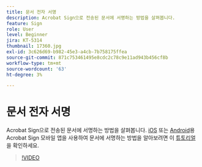 ```yaml
---
title: 문서 전자 서명
description: Acrobat Sign으로 전송된 문서에 서명하는 방법을 살펴봅니다.
feature: Sign
role: User
level: Beginner
jira: KT-5314
thumbnail: 17360.jpg
exl-id: 3c626d69-b982-45e3-a4cb-7b758175ffea
source-git-commit: 871c753461495e8cdc2c78c9e11ad943b456cf8b
workflow-type: tm+mt
source-wordcount: '63'
ht-degree: 3%

---
```


# 문서 전자 서명

Acrobat Sign으로 전송된 문서에 서명하는 방법을 살펴봅니다. [iOS](https://apps.apple.com/us/app/adobe-sign/id481082197) 또는 [Android](https://play.google.com/store/apps/details?id=com.adobe.echosign&amp;hl=en)용 Acrobat Sign 모바일 앱을 사용하여 문서에 서명하는 방법을 알아보려면 이 [튜토리얼](../mobile/sign-mobile.md)을 확인하세요.

>[!VIDEO](https://video.tv.adobe.com/v/3411233?quality=12&learn=on&hidetitle=true&captions=kor)
